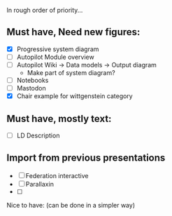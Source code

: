 In rough order of priority...

## Must have, Need new figures:
- [x] Progressive system diagram
- [ ] Autopilot Module overview
- [ ] Autopilot Wiki -> Data models -> Output diagram
	- Make part of system diagram?
- [ ] Notebooks
- [ ] Mastodon
- [x] Chair example for wittgenstein category

## Must have, mostly text:
- [ ] LD Description

## Import from previous presentations
- [ ] Federation interactive
- [ ] Parallaxin
- [ ] 


Nice to have:
(can be done in a simpler way)